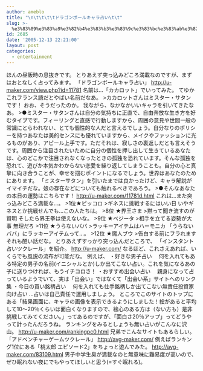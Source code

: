 ```yaml
---
author: ameblo
title: "\n\t\t\t\tドラゴンボールキャラ占い\t\t"
slug: >-
  %e3%83%89%e3%83%a9%e3%82%b4%e3%83%b3%e3%83%9c%e3%83%bc%e3%83%ab%e3%82%ad%e3%83%a3%e3%83%a9%e5%8d%a0%e3%81%84
id: 2685
date: '2005-12-13 22:21:00'
layout: post
categories:
  - entertainment
---
```


ほんの昼飯時の息抜きです。 とりあえず突っ込みどころ満載なのですが、まずはおとなしく占ってみます。 「ドラゴンボールキャラ占い」 http://u-maker.com/view.php?id=11781 名前は…「カカロット」でいってみた。 てゆかこれフランス語だとやばい名前だなあ。 >カカロットさんはミスター・サタン です！ おお、そうだったのか。 我ながら、なかなかいいキャラを引いてきたなあ。 >●ミスター・サタンさんは自分の気持ちに正直で、自由奔放な生き方を好むタイプです。フィーリングと直感で行動しますから、周囲の意見や世間一般の常識にとらわれない、とても個性的な人だと言えるでしょう。自分なりのポリシーを持つあなたは美的センスにも優れていますから、メイクやファッションに光るものがあり、アピール上手です。ただそれは、寂しさの裏返しだとも言えそうです。周囲から注目されたいために自分の個性を押し出して生きているあなたは、心のどこかで注目されなくなったときの孤独を恐れています。そんな孤独を恐れて、遊びか本気かわからない恋愛を繰り返してしまうことも。自分の心と真摯に向き合うことが、幸せを掴むポイントになるでしょう。世界はあなたのためにあります。 「ミスターサタン」を引いたまでは良かったけど、キャラ解説がイマイチだな。娘の存在などについても触れるべきであろう。 >●そんなあなたの本日の運勢はこちらです！ http://u-maker.com/11781d.html これは…また突っ込みどころ満載な…。 >1位★ピッコロ >ギネスに挑戦するにはいい日 いやギネスとか挑戦せんでも…この人たちは。 >8位 ★界王さま >黙って聞き流すのが賢明 そしたら界王拳は使えないな。 >9位 ★ベジータ >相手を立てる姿勢が大事 無理だろ >11位 ★うらないババ >ラッキーアイテムはハーモニカ 「うらないババ」にラッキーアイテムって…。 >12位 ★魔人ブウ >告白する前にフラれます それも酷い話だな。 とりあえずすっかり突っ込んだところで、 「インスタント占いツクレール」を紹介。 http://u-maker.com/ なるほど、これさえあれば、いくらでも風説の流布が可能だな。 例えば、 ・好きな男子占い 　何を入れてもある特定の男子の名前(イニシャルとか)しか出てこない占い。これを気になるあの子に送りつければ、もうイチコロさ！ ・おすすめ出会い占い 　親身になって占っているようでいて、実は「出会い」ではなくて「出会い系」サイトへのリンク集 ・今日の買い銘柄占い 　何を入れても仕手銘柄しか出てこない無責任投資家向け占い …占いは自己責任で運用しましょう。 ところでこのサイトのトップにある「結果画面に、キャラの画像を表示できるようにしました！絵があると平均して10～20％くらいは面白くなりますので、絵心のある方は（ない方も）是非挑戦してみてください。」ってあるのですが、「面白さ20％アップ」ってどうやって計ったんだろうね。 ランキングをみるとしょうも無い占いがこんなに沢山。 http://u-maker.com/rankingpc0.html 兄弟でこんなサイトもあるらしい。 「アドベンチャーゲームツクレール」 http://avg-maker.com/ 例えばランキング1位にある「桃太郎 エピソード2」をちょっと遊んでみた。 http://avg-maker.com/83109.html 男子中学生臭が満載なのと無意味に難易度が高いので、ぜひ眠れない夜にでもやってほしいと思う(=すぐ眠れる)。